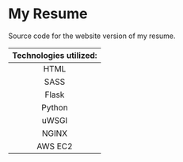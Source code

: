 # My Resume
Source code for the website version of my resume. 

| Technologies utilized: |
| :---: |
| HTML |
| SASS |
| Flask |
| Python |
| uWSGI |
| NGINX |
| AWS EC2 |

